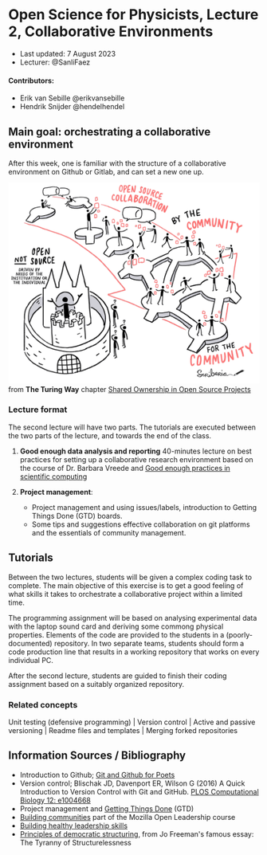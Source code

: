 # Open Science for Physicists, Lecture 2, Collaborative Environments

+ Last updated: 7 August 2023
+ Lecturer: @SanliFaez 

#### Contributors: 
+ Erik van Sebille @erikvansebille
+ Hendrik Snijder @hendelhendel

## Main goal: orchestrating a collaborative environment
After this week, one is familiar with the structure of a collaborative environment on Github or Gitlab, and can set a new one up.

![Depiction of Open Source Collaboration](../Week2/open-source-collaboration.png)
from **The Turing Way** chapter [Shared Ownership in Open Source Projects](https://the-turing-way.netlify.app/collaboration/shared-ownership)


### Lecture format

The second lecture will have two parts. The tutorials are executed between the two parts of the lecture, and towards the end of the class.

1. **Good enough data analysis and reporting** 
    40-minutes lecture on best practices for setting up a collaborative research environment based on the course of Dr. Barbara Vreede and [Good enough practices in scientific computing](https://doi.org/10.1371/journal.pcbi.1005510)

2. **Project management**: 
    - Project management and using issues/labels, introduction to Getting Things Done (GTD) boards. 
    - Some tips and suggestions effective collaboration on git platforms and the essentials of community management.

## Tutorials
Between the two lectures, students will be given a complex coding task to complete. The main objective of this exercise is to get a good feeling of what skills it takes to orchestrate a collaborative project within a limited time. 

The programming assignment will be based on analysing experimental data with the laptop sound card and deriving some commong physical properties. Elements of the code are provided to the students in a (poorly-documented) repository. In two separate teams, students should form a code production line that results in a working repository that works on every individual PC.

After the second lecture, students are guided to finish their coding assignment based on a suitably organized repository. 

### Related concepts
Unit testing (defensive programming) | Version control | Active and passive versioning | Readme files and templates | Merging forked repositories

## Information Sources / Bibliography  

+ Introduction to Github; [Git and Github for Poets](https://www.youtube.com/playlist?list=PLRqwX-V7Uu6ZF9C0YMKuns9sLDzK6zoiV)
+ Version control; Blischak JD, Davenport ER, Wilson G (2016) A Quick Introduction to Version Control with Git and GitHub. [PLOS Computational Biology 12: e1004668](https://doi.org/10.1371/journal.pcbi.1004668)  
+ Project management and [Getting Things Done](https://gettingthingsdone.com/what-is-gtd/) (GTD)
+ [Building communities](https://mozilla.github.io/open-leadership-training-series/articles/building-communities-of-contributors/) part of the Mozilla Open Leadership course 
+ [Building healthy leadership skills](https://the-turing-way.netlify.app/collaboration/leadership/leadership-building)
+ [Principles of democratic structuring](https://www.jofreeman.com/joreen/tyranny.htm), from Jo Freeman's famous essay: The Tyranny of Structurelessness
